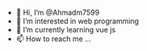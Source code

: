 - 👋 Hi, I’m @Ahmadm7599
- 👀 I’m interested in web programming
- 🌱 I’m currently learning vue js
- 📫 How to reach me ...
<!---
Ahmadm7599/Ahmadm7599 is a ✨ special ✨ repository because its `README.md` (this file) appears on your GitHub profile.
You can click the Preview link to take a look at your changes.
--->
